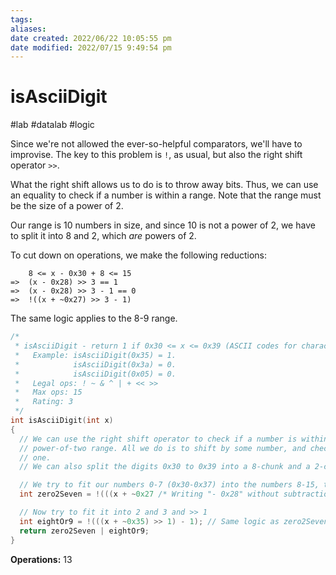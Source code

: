 ```yaml
---
tags: 
aliases: 
date created: 2022/06/22 10:05:55 pm
date modified: 2022/07/15 9:49:54 pm
---
```


# isAsciiDigit

#lab #datalab #logic

Since we're not allowed the ever-so-helpful comparators, we'll have to improvise. The key to this problem is `!`, as usual, but also the right shift operator `>>`.

What the right shift allows us to do is to throw away bits. Thus, we can use an equality to check if a number is within a range. Note that the range must be the size of a power of 2.

Our range is 10 numbers in size, and since 10 is not a power of 2, we have to split it into 8 and 2, which *are* powers of 2.

To cut down on operations, we make the following reductions:

```
    8 <= x - 0x30 + 8 <= 15
=>  (x - 0x28) >> 3 == 1
=>  (x - 0x28) >> 3 - 1 == 0
=>  !((x + ~0x27) >> 3 - 1)

```

The same logic applies to the 8-9 range.

```c
/*
 * isAsciiDigit - return 1 if 0x30 <= x <= 0x39 (ASCII codes for characters '0' to '9')
 *   Example: isAsciiDigit(0x35) = 1.
 *            isAsciiDigit(0x3a) = 0.
 *            isAsciiDigit(0x05) = 0.
 *   Legal ops: ! ~ & ^ | + << >>
 *   Max ops: 15
 *   Rating: 3
 */
int isAsciiDigit(int x)
{
  // We can use the right shift operator to check if a number is within some
  // power-of-two range. All we do is to shift by some number, and check if it's
  // one.
  // We can also split the digits 0x30 to 0x39 into a 8-chunk and a 2-chunk.

  // We try to fit our numbers 0-7 (0x30-0x37) into the numbers 8-15, then >> 3
  int zero2Seven = !(((x + ~0x27 /* Writing "- 0x28" without subtraction*/) >> 3) - 1 /* ~0 is -1 */);

  // Now try to fit it into 2 and 3 and >> 1
  int eightOr9 = !(((x + ~0x35) >> 1) - 1); // Same logic as zero2Seven
  return zero2Seven | eightOr9;
}
```

**Operations:** 13
